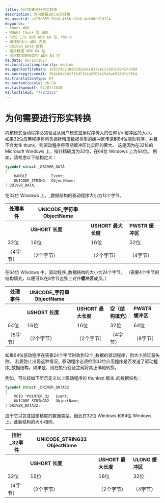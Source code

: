 ```yaml
---
title: 为何需要进行形实转换
description: 为何需要进行形实转换
ms.assetid: ea73d355-56e8-4f56-b7e8-4dbddcd19124
keywords:
- thunk WDK
- WOW64 thunk 层 WDK
- 32位 i/o 支持 WDK 64 位，thunk
- 缓冲区大小 WDK 内核
- DRIVER_DATA 结构
- 指针精度 WDK 64 位
- 固定精度数据类型 WDK 64 位
ms.date: 06/16/2017
ms.localizationpriority: medium
ms.openlocfilehash: 1d95f4c2392b5025e61037eec27687c304577d8d
ms.sourcegitcommit: f64e64c9b2f15df154a5702e15e6a65243fc7f64
ms.translationtype: HT
ms.contentlocale: zh-CN
ms.lasthandoff: 02/07/2020
ms.locfileid: "77072222"
---
```

# <a name="why-thunking-is-necessary"></a>为何需要进行形实转换

内核模式驱动程序必须验证从用户模式应用程序传入的任何 i/o 缓冲区的大小。 如果32位应用程序将包含指针精度数据类型的缓冲区传递到64位驱动程序，并且不会发生 thunk，则驱动程序将预期缓冲区比实际的要大。 这是因为在32位的 Microsoft Windows 上，指针精确度为32位，在64位 Windows 上为64位。 例如，请考虑以下结构定义：

```cpp
typedef struct _DRIVER_DATA
{
    HANDLE           Event;
    UNICODE_STRING   ObjectName;
} DRIVER_DATA;
```

在32位 Windows 上，\_数据结构的驱动程序大小为12个字节。

|处理事件|UNICODE\_字符串 ObjectName|||
|----|----|----|---|
||**USHORT 长度**|**USHORT 最大长度**|**PWSTR 缓冲区**|
|32位|16位|16位|32位|
|（4字节）|（2个字节）|（2个字节）|（4字节）|

在64位 Windows 中，驱动程序\_数据结构的大小为24个字节。 （需要4个字节的结构填充，以便可以在8字节边界上对齐**缓冲区**成员。）

|处理事件|UNICODE\_字符串 ObjectName||||
|----|----|----|----|----|
||**USHORT 长度**|**USHORT 最大长度**|**空（结构填充）**|**PWSTR 缓冲区**|
|64位|16位|16位|32位|64位|
|（8字节）|（2个字节）|（2个字节）|（4字节）|（8字节）|

如果64位驱动程序在需要24个字节时收到12个\_数据的驱动程序，则大小验证将失败。 若要防止出现这种情况，驱动程序必须检测32位应用程序是否发送了驱动程序\_数据结构，如果是，则在执行验证之前将其正确地转换。

例如，可以按如下所示定义以上驱动程序的 thunked 版本\_的数据结构：

```cpp
typedef struct _DRIVER_DATA32
{
    VOID *POINTER_32   Event;
    UNICODE_STRING32   ObjectName;
} DRIVER_DATA32;
```

由于它只包含固定精度的数据类型，因此在32位 Windows 和64位 Windows 上，此新结构的大小相同。

|指针\_32**事件**|UNICODE\_STRING32 **ObjectName**|||
|----|----|----|----|
||**USHORT 长度**|**USHORT 最大长度**|**ULONG 缓冲区**|
|32位|16位|16位|32位|
|（4字节）|（2个字节）|（2个字节）|（4字节）|
